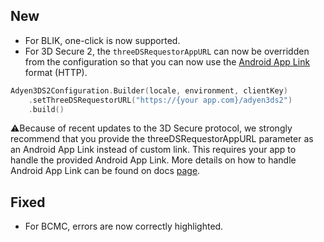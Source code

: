 [//]: # (This file will be used for the release notes on GitHub when publishing.)
[//]: # (Types of changes: `Added` `Changed` `Deprecated` `Removed` `Fixed` `Security`)
[//]: # (Example:)
[//]: # (## Added)
[//]: # ( - New payment method)
[//]: # (## Changed)
[//]: # ( - DropIn service's package changed from `com.adyen.dropin` to `com.adyen.dropin.services`)
[//]: # ( # Deprecated)
[//]: # ( - Configurations public constructor are deprecated, please use each Configuration's builder to make a Configuration object)

## New
* For BLIK, one-click is now supported.
* For 3D Secure 2, the `threeDSRequestorAppURL` can now be overridden from the configuration so that you can now use the [Android App Link](https://developer.android.com/studio/write/app-link-indexing) format (HTTP).

```kotlin
Adyen3DS2Configuration.Builder(locale, environment, clientKey)
    .setThreeDSRequestorURL("https://{your app.com}/adyen3ds2")
    .build()
```
⚠️Because of recent updates to the 3D Secure protocol, we strongly recommend that you provide the threeDSRequestorAppURL parameter as an Android App Link instead of custom link. This requires your app to handle the provided Android App Link. More details on how to handle Android App Link can be found on docs [page](https://docs.adyen.com/online-payments/classic-integrations/api-integration-ecommerce/3d-secure/native-3ds2/android-sdk-integration#handling-android-app-links).

## Fixed
* For BCMC, errors are now correctly highlighted.

